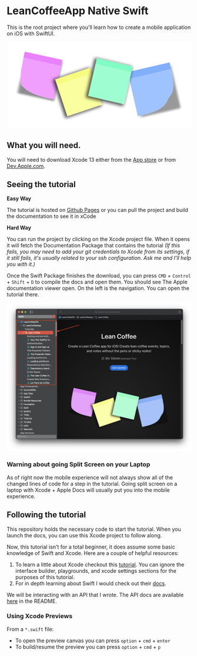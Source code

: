 # LeanCoffeeApp Native Swift

This is the root project where you'll learn how to create a mobile application on iOS with SwiftUI.

![post its](img/post-it-wide.png)


## What you will need.

You will need to download Xcode 13 either from the [App store](https://apps.apple.com/us/app/xcode/id497799835?mt=12) or from [Dev.Apple.com](https://developer.apple.com/download/all/).


## Seeing the tutorial

 **Easy Way**

The tutorial is hosted on [Github Pages](https://jzdesign.github.io/LeanCoffee_native_swift_docc/documentation/leancoffeeapp/) or you can pull the project and build the documentation to see it in xCode

**Hard Way**

You can run the project by clicking on the Xcode project file. When it opens it will fetch the Documentation Package that contains the tutorial _(If this fails, you may need to add your git credentials to Xcode from its settings, if it still fails, it's usually related to your ssh configuration. Ask me and I'll help you with it.)_

Once the Swift Package finishes the download, you can press `CMD` + `Control` + `Shift` + `D` to compile the docs and open them. You should see The Apple documentation viewer open. On the left is the navigation. You can open the tutorial there.

![navigating apple docs](img/doc-nav.png)

### Warning about going Split Screen on your Laptop

As of right now the mobile experience will not always show all of the changed lines of code for a step in the tutorial. Going split screen on a laptop with Xcode + Apple Docs will usually put you into the mobile experience.

## Following the tutorial

This repository holds the necessary code to start the tutorial. When you launch the docs, you can use this Xcode project to follow along.

Now, this tutorial isn't for a total beginner, it does assume some basic knowledge of Swift and Xcode. Here are a couple of helpful resources:

1. To learn a little about Xcode checkout this [tutorial](https://learnappmaking.com/xcode-tutorial/). You can ignore the interface builder, playgrounds, and xcode settings sections for the purposes of this tutorial.
1. For in depth learning about Swift I would check out their [docs](https://docs.swift.org/swift-book/LanguageGuide/TheBasics.html).



We will be interacting with an API that I wrote. The API docs are available [here](https://github.com/JZDesign/LeanCoffeeService) in the README. 

### Using Xcode Previews

From a `*.swift` file:

- To open the preview canvas you can press `option` + `cmd` + `enter`
- To build/resume the preview you can press `option` + `cmd` + `p`